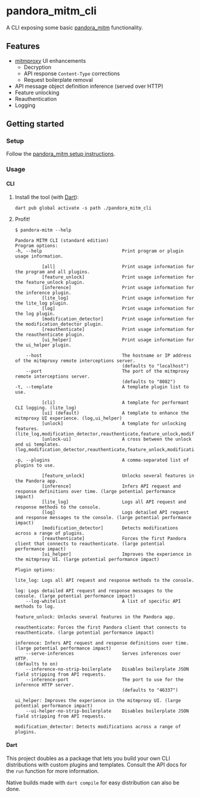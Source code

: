 # pandora_mitm_cli

A CLI exposing some basic [pandora_mitm] functionality.

## Features
- [mitmproxy] UI enhancements
  - Decryption
  - API response `Content-Type` corrections
  - Request boilerplate removal
- API message object definition inference (served over HTTP)
- Feature unlocking
- Reauthentication
- Logging

## Getting started

### Setup

Follow the [pandora_mitm setup instructions](../pandora_mitm#backend-setup).

### Usage

#### CLI

1. Install the tool (with [Dart](https://dart.dev/get-dart)):
   ```shell
   dart pub global activate -s path ./pandora_mitm_cli
   ```
2. Profit!
   ```
   $ pandora-mitm --help
   
   Pandora MITM CLI (standard edition)
   Program options:
   -h, --help                              Print program or plugin usage information.
   
             [all]                         Print usage information for the program and all plugins.
             [feature_unlock]              Print usage information for the feature_unlock plugin.
             [inference]                   Print usage information for the inference plugin.
             [lite_log]                    Print usage information for the lite_log plugin.
             [log]                         Print usage information for the log plugin.
             [modification_detector]       Print usage information for the modification_detector plugin.
             [reauthenticate]              Print usage information for the reauthenticate plugin.
             [ui_helper]                   Print usage information for the ui_helper plugin.
   
       --host                              The hostname or IP address of the mitmproxy remote interceptions server.
                                           (defaults to "localhost")
       --port                              The port of the mitmproxy remote interceptions server.
                                           (defaults to "8082")
   -t, --template                          A template plugin list to use.
   
             [cli]                         A template for performant CLI logging. (lite_log)
             [ui] (default)                A template to enhance the mitmproxy UI experience. (log,ui_helper)
             [unlock]                      A template for unlocking features. (lite_log,modification_detector,reauthenticate,feature_unlock,modification_detector)
             [unlock-ui]                   A cross between the unlock and ui templates. (log,modification_detector,reauthenticate,feature_unlock,modification_detector,ui_helper)
   
   -p, --plugins                           A comma-separated list of plugins to use.
   
             [feature_unlock]              Unlocks several features in the Pandora app.
             [inference]                   Infers API request and response definitions over time. (large potential performance impact)
             [lite_log]                    Logs all API request and response methods to the console.
             [log]                         Logs detailed API request and response messages to the console. (large potential performance impact)
             [modification_detector]       Detects modifications across a range of plugins.
             [reauthenticate]              Forces the first Pandora client that connects to reauthenticate. (large potential performance impact)
             [ui_helper]                   Improves the experience in the mitmproxy UI. (large potential performance impact)
   
   Plugin options:
   
   lite_log: Logs all API request and response methods to the console.
   
   log: Logs detailed API request and response messages to the console. (large potential performance impact)
       --log-whitelist                     A list of specific API methods to log.
   
   feature_unlock: Unlocks several features in the Pandora app.
   
   reauthenticate: Forces the first Pandora client that connects to reauthenticate. (large potential performance impact)
   
   inference: Infers API request and response definitions over time. (large potential performance impact)
       --serve-inferences                  Serves inferences over HTTP.
   (defaults to on)
       --inference-no-strip-boilerplate    Disables boilerplate JSON field stripping from API requests.
       --inference-port                    The port to use for the inference HTTP server.
                                           (defaults to "46337")
   
   ui_helper: Improves the experience in the mitmproxy UI. (large potential performance impact)
       --ui-helper-no-strip-boilerplate    Disables boilerplate JSON field stripping from API requests.
   
   modification_detector: Detects modifications across a range of plugins.
   ```

#### Dart

This project doubles as a package that lets you build your own CLI distributions with custom plugins and templates.
Consult the API docs for the `run` function for more information.

Native builds made with `dart compile` for easy distribution can also be done.

[pandora_mitm]: ../pandora_mitm
[mitmproxy]: https://mitmproxy.org
